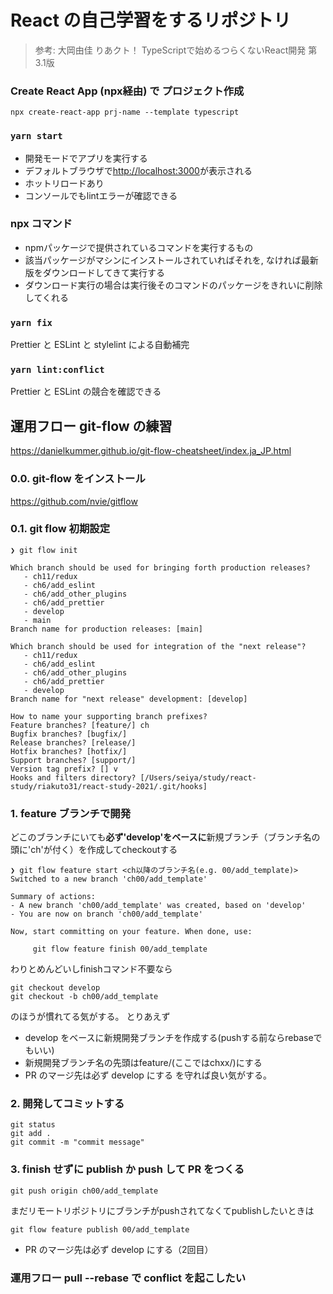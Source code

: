 # React の自己学習をするリポジトリ
> 参考: 大岡由佳 りあクト！ TypeScriptで始めるつらくないReact開発 第3.1版 
### Create React App (npx経由) で プロジェクト作成
```
npx create-react-app prj-name --template typescript
```
### `yarn start`
* 開発モードでアプリを実行する
* デフォルトブラウザで[http://localhost:3000](http://localhost:3000)が表示される
* ホットリロードあり
* コンソールでもlintエラーが確認できる

### npx コマンド
* npmパッケージで提供されているコマンドを実行するもの
* 該当パッケージがマシンにインストールされていればそれを, なければ最新版をダウンロードしてきて実行する
* ダウンロード実行の場合は実行後そのコマンドのパッケージをきれいに削除してくれる

### `yarn fix`
Prettier と ESLint と stylelint による自動補完

### `yarn lint:conflict`
Prettier と ESLint の競合を確認できる

## 運用フロー git-flow の練習
https://danielkummer.github.io/git-flow-cheatsheet/index.ja_JP.html
### 0.0. git-flow をインストール
https://github.com/nvie/gitflow

### 0.1. git flow 初期設定
```
❯ git flow init

Which branch should be used for bringing forth production releases?
   - ch11/redux
   - ch6/add_eslint
   - ch6/add_other_plugins
   - ch6/add_prettier
   - develop
   - main
Branch name for production releases: [main] 

Which branch should be used for integration of the "next release"?
   - ch11/redux
   - ch6/add_eslint
   - ch6/add_other_plugins
   - ch6/add_prettier
   - develop
Branch name for "next release" development: [develop] 

How to name your supporting branch prefixes?
Feature branches? [feature/] ch
Bugfix branches? [bugfix/] 
Release branches? [release/] 
Hotfix branches? [hotfix/] 
Support branches? [support/] 
Version tag prefix? [] v
Hooks and filters directory? [/Users/seiya/study/react-study/riakuto31/react-study-2021/.git/hooks] 
```

### 1. feature ブランチで開発
どこのブランチにいても**必ず'develop'をベースに**新規ブランチ（ブランチ名の頭に'ch'が付く）を作成してcheckoutする
```
❯ git flow feature start <ch以降のブランチ名(e.g. 00/add_template)>
Switched to a new branch 'ch00/add_template'

Summary of actions:
- A new branch 'ch00/add_template' was created, based on 'develop'
- You are now on branch 'ch00/add_template'

Now, start committing on your feature. When done, use:

     git flow feature finish 00/add_template

```
わりとめんどいしfinishコマンド不要なら
```
git checkout develop
git checkout -b ch00/add_template
```
のほうが慣れてる気がする。
とりあえず
* develop をベースに新規開発ブランチを作成する(pushする前ならrebaseでもいい)
* 新規開発ブランチ名の先頭はfeature/(ここではchxx/)にする
* PR のマージ先は必ず develop にする
を守れば良い気がする。
### 2. 開発してコミットする
```
git status
git add .
git commit -m "commit message"
```

### 3. finish せずに publish か push して PR をつくる
```
git push origin ch00/add_template
```
まだリモートリポジトリにブランチがpushされてなくてpublishしたいときは
```
git flow feature publish 00/add_template
```
* PR のマージ先は必ず develop にする（2回目）
### 運用フロー pull --rebase で conflict を起こしたい
